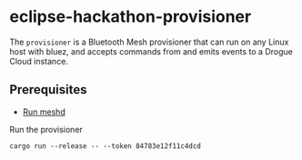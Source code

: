# eclipse-hackathon-provisioner

The `provisioner` is a Bluetooth Mesh provisioner that can run on any Linux host with bluez, and
accepts commands from and emits events to a Drogue Cloud instance.

## Prerequisites

* [Run meshd](../meshd/README.md)

Run the provisioner

```
cargo run --release -- --token 84783e12f11c4dcd
```
